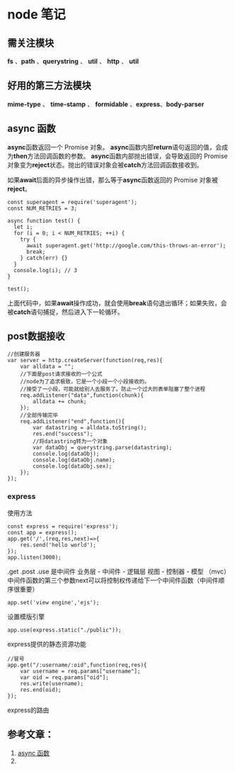 # node 笔记

## 需关注模块
**fs** 、**path** 、**querystring** 、 **util** 、 **http** 、 **util**
## 好用的第三方法模块
**mime-type** 、 **time-stamp** 、 **formidable**	、**express**、**body-parser**

## async 函数
**async**函数返回一个 Promise 对象。
**async**函数内部**return**语句返回的值，会成为**then**方法回调函数的参数。
**async**函数内部抛出错误，会导致返回的 Promise 对象变为**reject**状态。抛出的错误对象会被**catch**方法回调函数接收到。

如果**await**后面的异步操作出错，那么等于**async**函数返回的 Promise 对象被**reject**。
```
const superagent = require('superagent');
const NUM_RETRIES = 3;

async function test() {
  let i;
  for (i = 0; i < NUM_RETRIES; ++i) {
    try {
      await superagent.get('http://google.com/this-throws-an-error');
      break;
    } catch(err) {}
  }
  console.log(i); // 3
}

test();
```
上面代码中，如果**await**操作成功，就会使用**break**语句退出循环；如果失败，会被**catch**语句捕捉，然后进入下一轮循环。

## post数据接收
```
//创建服务器
var server = http.createServer(function(req,res){
    var alldata = "";
    //下面是post请求接收的一个公式
    //node为了追求极致，它是一个小段一个小段接收的。
    //接受了一小段，可能就给别人去服务了。防止一个过大的表单阻塞了整个进程
    req.addListener("data",function(chunk){
        alldata += chunk;
    });
    //全部传输完毕
    req.addListener("end",function(){
        var datastring = alldata.toString();
        res.end("success");
        //将datastring转为一个对象
        var dataObj = querystring.parse(datastring);
        console.log(dataObj);
        console.log(dataObj.name);
        console.log(dataObj.sex);
    });
});
```

### express

使用方法
```
const express = require('express');
const app = express();
app.get('/',(req,res,next)=>{
    res.send('hello world');
});
app.listen(3000);
```
.get .post .use 是中间件
业务层 - 中间件 - 逻辑层
视图 - 控制器 - 模型 （mvc）
中间件函数的第三个参数next可以将控制权传递给下一个中间件函数（中间件顺序很重要）

```
app.set('view engine','ejs');
```
设置模版引擎

```
app.use(express.static("./public"));
```
express提供的静态资源功能

```
//冒号
app.get("/:username/:oid",function(req,res){
    var username = req.params["username"];
    var oid = req.params["oid"];
    res.write(username);
    res.end(oid);
});
```
express的路由





## 参考文章：

1. [async 函数](http://es6.ruanyifeng.com/#docs/async)
2. 